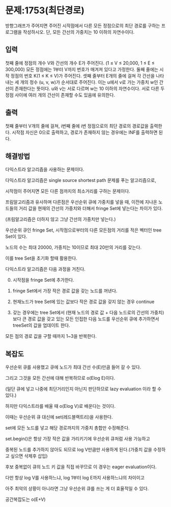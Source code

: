 # 문제:1753(최단경로)

방향그래프가 주어지면 주어진 시작점에서 다른 모든 정점으로의 최단 경로를 구하는 프로그램을 작성하시오. 단, 모든 간선의 가중치는 10 이하의 자연수이다.

## 입력

첫째 줄에 정점의 개수 V와 간선의 개수 E가 주어진다. (1 ≤ V ≤ 20,000, 1 ≤ E ≤ 300,000) 모든 정점에는 1부터 V까지 번호가 매겨져 있다고 가정한다. 둘째 줄에는 시작 정점의 번호 K(1 ≤ K ≤ V)가 주어진다. 셋째 줄부터 E개의 줄에 걸쳐 각 간선을 나타내는 세 개의 정수 (u, v, w)가 순서대로 주어진다. 이는 u에서 v로 가는 가중치 w인 간선이 존재한다는 뜻이다. u와 v는 서로 다르며 w는 10 이하의 자연수이다. 서로 다른 두 정점 사이에 여러 개의 간선이 존재할 수도 있음에 유의한다.

## 출력

첫째 줄부터 V개의 줄에 걸쳐, i번째 줄에 i번 정점으로의 최단 경로의 경로값을 출력한다. 시작점 자신은 0으로 출력하고, 경로가 존재하지 않는 경우에는 INF를 출력하면 된다.

## 해결방법

다익스트라 알고리즘을 사용하는 문제이다.

다익스트라 알고리즘은 single source shortest path 문제를 푸는 알고리즘으로,

시작점이 주어지면 모든 다른 점까지의 최소거리를 구하는 문제이다.

프림알고리즘과 유사하며 다른점은 우선순위 큐에 가중치를 넣을 때, 이전에 지나온 노드들의 거리 값을 현재의 간선의 가중치와 더해서 fringe Set에 넣는다는 차이가 있다.

(프림알고리즘은 더하지 않고 그냥 간선의 가중치만 넣는다.)

우선순위 큐인 fringe Set, 시작점으로부터의 다른 모든점의 거리를 적은 벡터인 tree Set이 있다.

노드의 수는 최대 20000, 가중치는 10이므로 최대 20만의 거리를 갖는다.

이를 tree Set을 초기화 할때 활용한다.

다익스트라 알고리즘은 다음 과정을 거친다.

0. 시작점을 fringe Set에 추가한다.

1. fringe Set에서 가장 작은 경로 값을 갖는 노드를 꺼낸다.

2. 현재노드가 tree Set에 있는 값보다 작은 경로 값을 갖지 않는 경우 continue

3. 갖는 경우에는 tree Set에서 (현재 노드의 경로 값 + 다음 노드로의 간선의 가중치)보다 큰 경로 값을 갖고 있는 모든 인접한 다음 노드를 우선순위 큐에 추가하면서 
treeSet의 값을 업데이트 한다.

모든 점의 경로 값을 구할 때까지 1~3을 반복한다.

## 복잡도

우선순위 큐를 사용했고 큐에 노드가 최대 간선 수(E)만큼 들어 갈 수 있다.

그리고 그것을 모든 간선에 대해 반복하므로 o(Elog E)이다.

(일단 큐에 넣고 나중에 최단거리인지 아닌지 판단하므로 lazy evaluation 이라 할 수 있다.)

하지만 다익스트라를 배울 때 o(Elog V)로 배운다는 것이다.

이때는 우선순위 큐 대신에 set(레드블랙트리)을 사용한다.

set에 모든 노드를 넣고 해당 경로까지의 가중치 총합만 수정해준다.

set.begin()은 항상 가장 작은 값을 가리키기에 우선순위 큐처럼 사용 가능하고

중복된 노드를 추가하지 않아도 되므로 log V만큼만 사용하게 된다.(가중치 값을 수정하고 싶으면 삭제후 삽입)

후보 중복없이 큐의 노드 키 값을 직접 바꾸므로 이 경우는 eager evaluation이다.

다만 항상 log V를 사용하느냐, log 1부터 log E까지 사용하느냐의 차이이고

아주 최악의 상황이 아니라면 그냥 우선순위 큐를 쓰는 게 더 효율적일 수 있다.

공간복잡도는 o(E+V)
